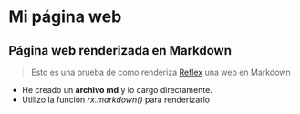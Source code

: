 # Mi página web
## Página web renderizada en Markdown

> Esto es una prueba de como renderiza [Reflex](https://reflex.dev) una web en Markdown

- He creado un **archivo md** y lo cargo directamente.
- Utilizo la función *rx.markdown()* para renderizarlo